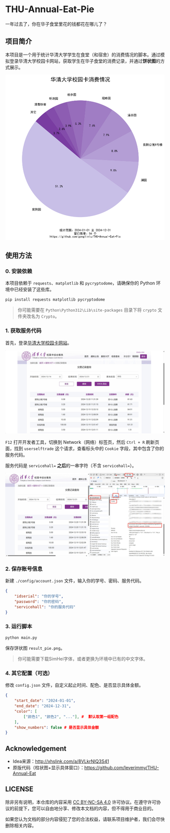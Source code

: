 # THU-Annual-Eat-Pie

一年过去了，你在华子食堂里花的钱都花在哪儿了？

## 项目简介

本项目是一个用于统计华清大学学生在食堂（和宿舍）的消费情况的脚本。通过模拟登录华清大学校园卡网站，获取学生在华子食堂的消费记录，并通过**饼状图**的方式展示。

![demo](./img/demo.png)

## 使用方法

### 0. 安装依赖

本项目依赖于 `requests`、`matplotlib` 和 `pycryptodome`，请确保你的 Python 环境中已经安装了这些库。

```bash
pip install requests matplotlib pycryptodome
```

> 你可能需要在 `Python\Python312\Lib\site-packages` 目录下将 `crypto` 文件夹改名为 `Crypto`。


### 1. 获取服务代码

首先，登录[华清大学校园卡网站](https://card.tsinghua.edu.cn/userselftrade)。

![card](./img/card.png)

`F12` 打开开发者工具，切换到 Network（网络）标签页，然后 `Ctrl + R` 刷新页面，找到 `userselftrade` 这个请求，查看标头中的 `Cookie` 字段，其中包含了你的服务代码。

服务代码是 `servicehall=` **之后**的一串字符（不含 `servicehall=`）。

![servicehall](./img/servicehall.png)

### 2. 保存账号信息

新建 `./config/account.json` 文件，输入你的学号、密码、服务代码。

```json
{
    "idserial": "你的学号",
    "password": "你的密码",
    "servicehall": "你的服务代码"
}
```

### 3. 运行脚本

```bash
python main.py
```
保存饼状图 `result_pie.png`。

> 你可能需要下载SimHei字体，或者更换为环境中已有的中文字体。

### 4. 其它配置（可选）

修改 `config.json` 文件，自定义起止时间、配色、是否显示具体金额。

```json
{
    "start_date": "2024-01-01",
    "end_date": "2024-12-31",
    "color": [
        ["颜色1", "颜色2", "..."], #  默认取第一组配色
    ],
    "show_numbers": false # 是否显示具体金额
}
```

## Acknowledgement
- Idea来源：http://xhslink.com/a/8VLkrNIQ3S41
- 原版代码（柱状图+显示具体窗口）：https://github.com/leverimmy/THU-Annual-Eat

## LICENSE

除非另有说明，本仓库的内容采用 [CC BY-NC-SA 4.0](https://creativecommons.org/licenses/by-nc-sa/4.0/) 许可协议。在遵守许可协议的前提下，您可以自由地分享、修改本文档的内容，但不得用于商业目的。

如果您认为文档的部分内容侵犯了您的合法权益，请联系项目维护者，我们会尽快删除相关内容。
